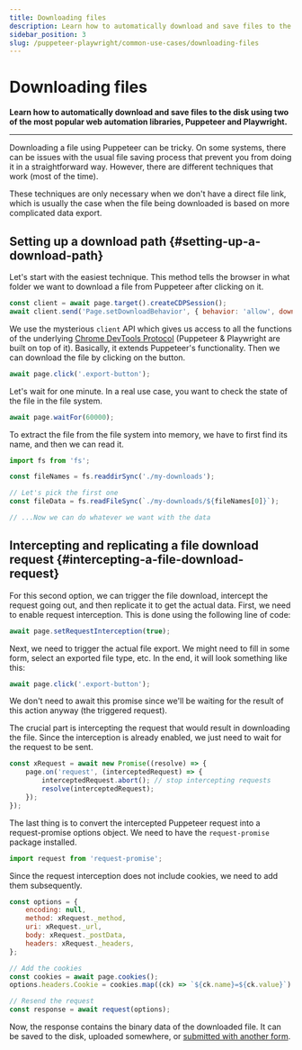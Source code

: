 ```yaml
---
title: Downloading files
description: Learn how to automatically download and save files to the disk using two of the most popular web automation libraries, Puppeteer and Playwright.
sidebar_position: 3
slug: /puppeteer-playwright/common-use-cases/downloading-files
---
```


# Downloading files

**Learn how to automatically download and save files to the disk using two of the most popular web automation libraries, Puppeteer and Playwright.**

---

Downloading a file using Puppeteer can be tricky. On some systems, there can be issues with the usual file saving process that prevent you from doing it in a straightforward way. However, there are different techniques that work (most of the time).

These techniques are only necessary when we don't have a direct file link, which is usually the case when the file being downloaded is based on more complicated data export.

## Setting up a download path {#setting-up-a-download-path}

Let's start with the easiest technique. This method tells the browser in what folder we want to download a file from Puppeteer after clicking on it.

```js
const client = await page.target().createCDPSession();
await client.send('Page.setDownloadBehavior', { behavior: 'allow', downloadPath: './my-downloads' });
```

We use the mysterious `client` API which gives us access to all the functions of the underlying [Chrome DevTools Protocol](https://pptr.dev/api/puppeteer.cdpsession) (Puppeteer & Playwright are built on top of it). Basically, it extends Puppeteer's functionality. Then we can download the file by clicking on the button.

```js
await page.click('.export-button');
```

Let's wait for one minute. In a real use case, you want to check the state of the file in the file system.

```js
await page.waitFor(60000);
```

To extract the file from the file system into memory, we have to first find its name, and then we can read it.

```js
import fs from 'fs';

const fileNames = fs.readdirSync('./my-downloads');

// Let's pick the first one
const fileData = fs.readFileSync(`./my-downloads/${fileNames[0]}`);

// ...Now we can do whatever we want with the data
```

## Intercepting and replicating a file download request {#intercepting-a-file-download-request}

For this second option, we can trigger the file download, intercept the request going out, and then replicate it to get the actual data. First, we need to enable request interception. This is done using the following line of code:

```js
await page.setRequestInterception(true);
```

Next, we need to trigger the actual file export. We might need to fill in some form, select an exported file type, etc. In the end, it will look something like this:

```js
await page.click('.export-button');
```

We don't need to await this promise since we'll be waiting for the result of this action anyway (the triggered request).

The crucial part is intercepting the request that would result in downloading the file. Since the interception is already enabled, we just need to wait for the request to be sent.

```js
const xRequest = await new Promise((resolve) => {
    page.on('request', (interceptedRequest) => {
        interceptedRequest.abort(); // stop intercepting requests
        resolve(interceptedRequest);
    });
});
```

The last thing is to convert the intercepted Puppeteer request into a request-promise options object. We need to have the `request-promise` package installed.

```js
import request from 'request-promise';
```

Since the request interception does not include cookies, we need to add them subsequently.

```js
const options = {
    encoding: null,
    method: xRequest._method,
    uri: xRequest._url,
    body: xRequest._postData,
    headers: xRequest._headers,
};

// Add the cookies
const cookies = await page.cookies();
options.headers.Cookie = cookies.map((ck) => `${ck.name}=${ck.value}`).join(';');

// Resend the request
const response = await request(options);
```

Now, the response contains the binary data of the downloaded file. It can be saved to the disk, uploaded somewhere, or [submitted with another form](./submitting_a_form_with_a_file_attachment.md).
